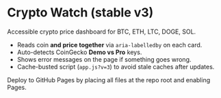 # Crypto Watch (stable v3)
Accessible crypto price dashboard for BTC, ETH, LTC, DOGE, SOL.

- Reads coin **and price together** via `aria-labelledby` on each card.
- Auto-detects CoinGecko **Demo vs Pro** keys.
- Shows error messages on the page if something goes wrong.
- Cache-busted script (`app.js?v=3`) to avoid stale caches after updates.

Deploy to GitHub Pages by placing all files at the repo root and enabling Pages.
